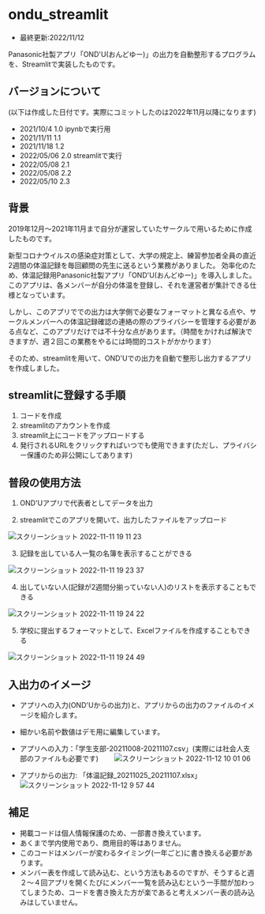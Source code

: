 # ondu_streamlit
- 最終更新:2022/11/12

Panasonic社製アプリ「OND'U(おんどゆー)」の出力を自動整形するプログラムを、Streamlitで実装したものです。 

## バージョンについて
(以下は作成した日付です。実際にコミットしたのは2022年11月以降になります)

- 2021/10/4  1.0 ipynbで実行用
- 2021/11/11 1.1 
- 2021/11/18 1.2 
- 2022/05/06 2.0 streamlitで実行
- 2022/05/08 2.1 
- 2022/05/08 2.2
- 2022/05/10 2.3   

## 背景
2019年12月〜2021年11月まで自分が運営していたサークルで用いるために作成したものです。　　

新型コロナウイルスの感染症対策として、大学の規定上、練習参加者全員の直近2週間の体温記録を毎回顧問の先生に送るという業務がありました。
効率化のため、体温記録用Panasonic社製アプリ「OND'U(おんどゆー)」を導入しました。このアプリは、各メンバーが自分の体温を登録し、それを運営者が集計できる仕様となっています。　　

しかし、このアプリででの出力は大学側で必要なフォーマットと異なる点や、サークルメンバーへの体温記録確認の連絡の際のプライバシーを管理する必要がある点など、このアプリだけでは不十分な点があります。（時間をかければ解決できますが、週２回この業務をやるには時間的コストがかかります）　　

そのため、streamlitを用いて、OND'Uでの出力を自動で整形し出力するアプリを作成しました。

## streamlitに登録する手順
1. コードを作成
2. streamlitのアカウントを作成
3. streamlit上にコードをアップロードする
4. 発行されるURLをクリックすればいつでも使用できます(ただし、プライバシー保護のため非公開にしてあります)

## 普段の使用方法
1. OND'Uアプリで代表者としてデータを出力

2. streamlitでこのアプリを開いて、出力したファイルをアップロード

![スクリーンショット 2022-11-11 19 11 23](https://user-images.githubusercontent.com/82196701/201318153-ca513370-cce9-46ae-b065-51dd3903472c.png)

3. 記録を出している人一覧の名簿を表示することができる

![スクリーンショット 2022-11-11 19 23 37](https://user-images.githubusercontent.com/82196701/201320489-fc9a94e3-e482-4777-a166-a90cd47f3fe1.png)

4. 出していない人(記録が2週間分揃っていない人)のリストを表示することもできる

![スクリーンショット 2022-11-11 19 24 22](https://user-images.githubusercontent.com/82196701/201320612-08ec3a06-57ff-4030-bb84-1c1cd09201ef.png)

5. 学校に提出するフォーマットとして、Excelファイルを作成することもできる

![スクリーンショット 2022-11-11 19 24 49](https://user-images.githubusercontent.com/82196701/201320705-58a05e57-302f-42c3-9c67-89133ea648fd.png)

## 入出力のイメージ
- アプリへの入力(OND'Uからの出力)と、アプリからの出力のファイルのイメージを紹介します。
- 細かい名前や数値はデモ用に編集しています。

- アプリへの入力：「学生支部-20211008-20211107.csv」(実際には社会人支部のファイルも必要です)　　
![スクリーンショット 2022-11-12 10 01 06](https://user-images.githubusercontent.com/82196701/201449043-03adc915-5554-4aab-a63e-c5ce08e1d1fe.png)

- アプリからの出力: 「体温記録_20211025_20211107.xlsx」　　
![スクリーンショット 2022-11-12 9 57 44](https://user-images.githubusercontent.com/82196701/201448879-c2f11bc7-6557-43af-aee0-7a46c355c945.png)

## 補足
- 掲載コードは個人情報保護のため、一部書き換えています。
- あくまで学内使用であり、商用目的等はありません。
- このコードはメンバーが変わるタイミング(一年ごと)に書き換える必要があります。
- メンバー表を作成して読み込む、という方法もあるのですが、そうすると週２〜４回アプリを開くたびにメンバー一覧を読み込むという一手間が加わってしまうため、コードを書き換えた方が楽であると考えメンバー表の読み込みはしていません。

　
